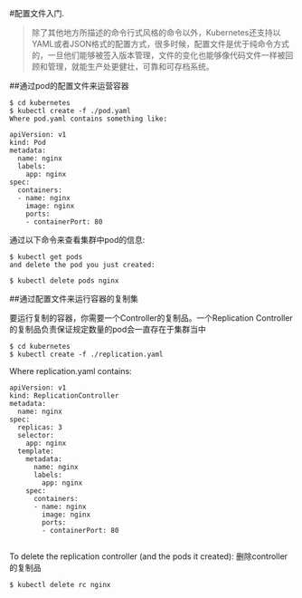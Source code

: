 #配置文件入门.

>除了其他地方所描述的命令行式风格的命令以外，Kubernetes还支持以YAML或者JSON格式的配置方式，很多时候，配置文件是优于纯命令方式的，一旦他们能够被签入版本管理，文件的变化也能够像代码文件一样被回顾和管理，就能生产处更健壮，可靠和可存档系统。


##通过pod的配置文件来运营容器

```
$ cd kubernetes
$ kubectl create -f ./pod.yaml
Where pod.yaml contains something like:

apiVersion: v1
kind: Pod
metadata:
  name: nginx
  labels:
    app: nginx
spec:
  containers:
  - name: nginx
    image: nginx
    ports:
    - containerPort: 80
```   

通过以下命令来查看集群中pod的信息:

```
$ kubectl get pods
and delete the pod you just created:

$ kubectl delete pods nginx
```

##通过配置文件来运行容器的复制集

要运行复制的容器，你需要一个Controller的复制品。一个Replication Controller的复制品负责保证规定数量的pod会一直存在于集群当中

```
$ cd kubernetes
$ kubectl create -f ./replication.yaml
```

Where replication.yaml contains:
```
apiVersion: v1
kind: ReplicationController
metadata:
  name: nginx
spec:
  replicas: 3
  selector:
    app: nginx
  template:
    metadata:
      name: nginx
      labels:
        app: nginx
    spec:
      containers:
      - name: nginx
        image: nginx
        ports:
        - containerPort: 80
        
```

To delete the replication controller (and the pods it created):
删除controller的复制品

```
$ kubectl delete rc nginx
```